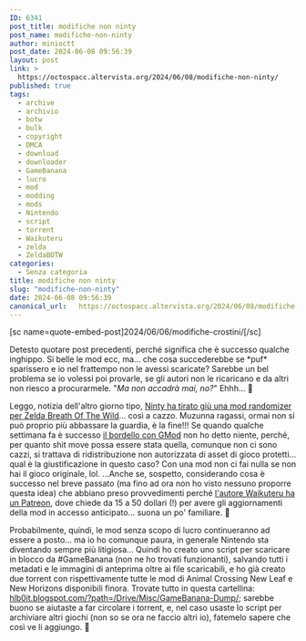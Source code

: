 ```yaml
---
ID: 6341
post_title: modifiche non ninty
post_name: modifiche-non-ninty
author: minioctt
post_date: 2024-06-08 09:56:39
layout: post
link: >
  https://octospacc.altervista.org/2024/06/08/modifiche-non-ninty/
published: true
tags:
  - archive
  - archivio
  - botw
  - bulk
  - copyright
  - DMCA
  - download
  - downloader
  - GameBanana
  - lucro
  - mod
  - modding
  - mods
  - Nintendo
  - script
  - torrent
  - Waikuteru
  - zelda
  - ZeldaBOTW
categories:
  - Senza categoria
title: modifiche non ninty
slug: "modifiche-non-ninty"
date: 2024-06-08 09:56:39
canonical_url:   https://octospacc.altervista.org/2024/06/08/modifiche-non-ninty/
---
```

<!-- wp:paragraph -->
<p markdown="1">[sc name=quote-embed-post]2024/06/06/modifiche-crostini/[/sc]</p>
<!-- /wp:paragraph -->

<!-- wp:paragraph -->
<p markdown="1">Detesto quotare post precedenti, perché significa che è successo qualche inghippo. Si belle le mod ecc, ma... che cosa succederebbe se *puf* sparissero e io nel frattempo non le avessi scaricate? Sarebbe un bel problema se io volessi poi provarle, se gli autori non le ricaricano e da altri non riesco a procurarmele. "<em>Ma non accadrà mai, no?</em>" Ehhh... 🥲</p>
<!-- /wp:paragraph -->

<!-- wp:paragraph -->
<p markdown="1">Leggo, notizia dell'altro giorno tipo, <a href="https://gbatemp.net/threads/nintendo-takes-down-the-breath-of-the-wild-randomizer-mod-from-gamebanana.656807/">Ninty ha tirato giù una mod randomizer per Zelda Breath Of The Wild</a>... così a cazzo. Muzunna ragassi, ormai non si può proprio più abbassare la guardia, è la fine!!! Se quando qualche settimana fa è successo <a href="https://www.theverge.com/2024/4/25/24140246/garrys-mod-nintendo-copyright-takedowns-dmca">il bordello con GMod</a> non ho detto niente, perché, per quanto shit move possa essere stata quella, comunque non ci sono cazzi, si trattava di ridistribuzione non autorizzata di asset di gioco protetti... qual è la giustificazione in questo caso? Con una mod non ci fai nulla se non hai il gioco originale, lol. ...Anche se, sospetto, considerando cosa è successo nel breve passato (ma fino ad ora non ho visto nessuno proporre questa idea) che abbiano preso provvedimenti perché <a href="https://web.archive.org/web/20240607223935/https://www.patreon.com/waikuteru">l'autore Waikuteru ha un Patreon</a>, dove chiede da 15 a 50 dollari (!) per avere gli aggiornamenti della mod in accesso anticipato... suona un po' familiare. 🤥</p>
<!-- /wp:paragraph -->

<!-- wp:paragraph -->
<p markdown="1">Probabilmente, quindi, le mod senza scopo di lucro continueranno ad essere a posto... ma io ho comunque paura, in generale Nintendo sta diventando sempre più litigiosa... Quindi ho creato uno script per scaricare in blocco da #GameBanana (non ne ho trovati funzionanti), salvando tutti i metadati e le immagini di anteprima oltre ai file scaricabili, e ho già creato due torrent con rispettivamente tutte le mod di Animal Crossing New Leaf e New Horizons disponibili finora. Trovate tutto in questa cartellina: <a href="https://hlb0it.blogspot.com/?path=/Drive/Misc/GameBanana-Dump/">hlb0it.blogspot.com/?path=/Drive/Misc/GameBanana-Dump/</a>; sarebbe buono se aiutaste a far circolare i torrent, e, nel caso usaste lo script per archiviare altri giochi (non so se ora ne faccio altri io), fatemelo sapere che così ve li aggiungo. 🤗️</p>
<!-- /wp:paragraph -->